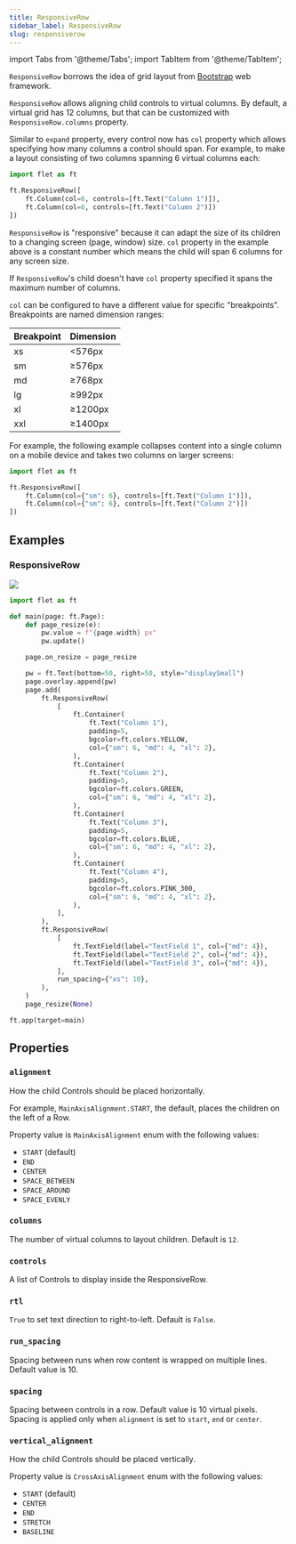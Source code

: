 ```yaml
---
title: ResponsiveRow
sidebar_label: ResponsiveRow
slug: responsiverow
---
```


import Tabs from '@theme/Tabs';
import TabItem from '@theme/TabItem';

`ResponsiveRow` borrows the idea of grid layout from [Bootstrap](https://getbootstrap.com/docs/5.2/layout/grid/) web framework.

`ResponsiveRow` allows aligning child controls to virtual columns. By default, a virtual grid has 12 columns, but that can be customized with `ResponsiveRow.columns` property.

Similar to `expand` property, every control now has `col` property which allows specifying how many columns a control should span. For example, to make a layout consisting of two columns spanning 6 virtual columns each:

```python
import flet as ft

ft.ResponsiveRow([
    ft.Column(col=6, controls=[ft.Text("Column 1")]),
    ft.Column(col=6, controls=[ft.Text("Column 2")])
])
```

`ResponsiveRow` is "responsive" because it can adapt the size of its children to a changing screen (page, window) size. `col` property in the example above is a constant number which means the child will span 6 columns for any screen size.

If `ResponsiveRow`'s child doesn't have `col` property specified it spans the maximum number of columns.

`col` can be configured to have a different value for specific "breakpoints". Breakpoints are named dimension ranges:

| Breakpoint | Dimension |
|---|---|
| xs | \<576px |
| sm | ≥576px |
| md | ≥768px |
| lg | ≥992px |
| xl | ≥1200px |
| xxl | ≥1400px |

For example, the following example collapses content into a single column on a mobile device and takes two columns on larger screens:

```python
import flet as ft

ft.ResponsiveRow([
    ft.Column(col={"sm": 6}, controls=[ft.Text("Column 1")]),
    ft.Column(col={"sm": 6}, controls=[ft.Text("Column 2")])
])
```

## Examples

### ResponsiveRow

<img src="/img/docs/controls/responsive-row/responsive-layout.gif" className="screenshot-100"/>

<Tabs groupId="language">
  <TabItem value="python" label="Python" default>

```python
import flet as ft

def main(page: ft.Page):
    def page_resize(e):
        pw.value = f"{page.width} px"
        pw.update()

    page.on_resize = page_resize

    pw = ft.Text(bottom=50, right=50, style="displaySmall")
    page.overlay.append(pw)
    page.add(
        ft.ResponsiveRow(
            [
                ft.Container(
                    ft.Text("Column 1"),
                    padding=5,
                    bgcolor=ft.colors.YELLOW,
                    col={"sm": 6, "md": 4, "xl": 2},
                ),
                ft.Container(
                    ft.Text("Column 2"),
                    padding=5,
                    bgcolor=ft.colors.GREEN,
                    col={"sm": 6, "md": 4, "xl": 2},
                ),
                ft.Container(
                    ft.Text("Column 3"),
                    padding=5,
                    bgcolor=ft.colors.BLUE,
                    col={"sm": 6, "md": 4, "xl": 2},
                ),
                ft.Container(
                    ft.Text("Column 4"),
                    padding=5,
                    bgcolor=ft.colors.PINK_300,
                    col={"sm": 6, "md": 4, "xl": 2},
                ),
            ],
        ),
        ft.ResponsiveRow(
            [
                ft.TextField(label="TextField 1", col={"md": 4}),
                ft.TextField(label="TextField 2", col={"md": 4}),
                ft.TextField(label="TextField 3", col={"md": 4}),
            ],
            run_spacing={"xs": 10},
        ),
    )
    page_resize(None)

ft.app(target=main)
```
  </TabItem>
</Tabs>

## Properties

### `alignment`

How the child Controls should be placed horizontally.

For example, `MainAxisAlignment.START`, the default, places the children on the left of a Row.

Property value is `MainAxisAlignment` enum with the following values:

* `START` (default)
* `END`
* `CENTER`
* `SPACE_BETWEEN`
* `SPACE_AROUND`
* `SPACE_EVENLY`

### `columns`

The number of virtual columns to layout children. Default is `12`.

### `controls`

A list of Controls to display inside the ResponsiveRow.

### `rtl`

`True` to set text direction to right-to-left. Default is `False`.

### `run_spacing`

Spacing between runs when row content is wrapped on multiple lines. Default value is 10.

### `spacing`

Spacing between controls in a row. Default value is 10 virtual pixels. Spacing is applied only when `alignment` is set to `start`, `end` or `center`.

### `vertical_alignment`

How the child Controls should be placed vertically.

Property value is `CrossAxisAlignment` enum with the following values:

* `START` (default)
* `CENTER`
* `END`
* `STRETCH`
* `BASELINE`